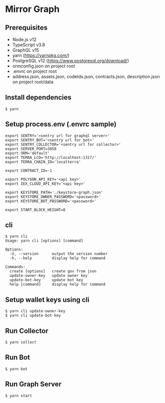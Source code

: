 # Mirror Graph

## Prerequisites
* Node.js v12
* TypeScript v3.8
* GraphQL v15
* yarn (https://yarnpkg.com/)
* PostgreSQL v12 (https://www.postgresql.org/download/)
* ormconfig.json on project root
* .envrc on project root
* address.json, assets.json, codeIds.json, contracts.json, description.json on project root/data

## Install dependencies
```
$ yarn
```

## Setup process.env (.envrc sample)
```
export SENTRY='<sentry url for graphql server>'
export SENTRY_BOT='<sentry url for bot>'
export SENTRY_COLLECTOR='<sentry url for collector>'
export SERVER_PORT=3858
export ORM='default'
export TERRA_LCD='http://localhost:1317/'
export TERRA_CHAIN_ID='localterra'

export CONTRACT_ID=-1

export POLYGON_API_KEY='<api key>'
export IEX_CLOUD_API_KEY='<api key>'

export KEYSTORE_PATH='./keystore-graph.json'
export KEYSTORE_OWNER_PASSWORD='<password>'
export KEYSTORE_BOT_PASSWORD='<password>'

export START_BLOCK_HEIGHT=0
```

## cli
```
$ yarn cli
Usage: yarn cli [options] [command]

Options:
  -V, --version      output the version number
  -h, --help         display help for command

Commands:
  create [options]   create gov from json
  update-owner-key   update owner key
  update-bot-key     update bot key
  help [command]     display help for command
```

## Setup wallet keys using cli
```
$ yarn cli update-owner-key
$ yarn cli update-bot-key
```

## Run Collector
```
$ yarn collect
```

## Run Bot
```
$ yarn bot
```

## Run Graph Server
```
$ yarn start
```
